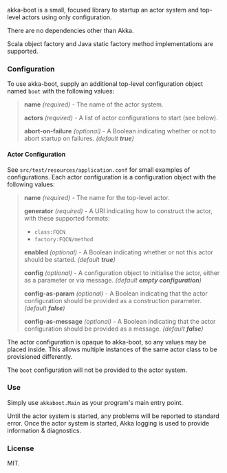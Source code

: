 akka-boot is a small, focused library to startup an actor system
and top-level actors using only configuration.

There are no dependencies other than Akka.

Scala object factory and Java static factory method implementations are supported.

### Configuration

To use akka-boot, supply an additional top-level configuration object named `boot` with the following values:

> **name** _(required)_ - The name of the actor system.
>
> **actors** _(required)_ - A list of actor configurations to start (see below).
>
> **abort-on-failure** _(optional)_ - A Boolean indicating whether or not to abort startup on failures. _(default **true**)_

#### Actor Configuration

See `src/test/resources/application.conf` for small examples of configurations. 
Each actor configuration is a configuration object with the following values:

> **name** _(required)_ - The name for the top-level actor.
>
> **generator** _(required)_ - A URI indicating how to construct the actor, with these supported formats:
>   * `class:FQCN`
>   * `factory:FQCN/method`
>
> **enabled** _(optional)_ - A Boolean indicating whether or not this actor should be started. _(default **true**)_
>
> **config** _(optional)_ - A configuration object to initialise the actor, either as a parameter or via message. _(default **empty configuration**)_
>
> **config-as-param** _(optional)_ - A Boolean indicating that the actor configuration should be provided as a construction parameter. _(default **false**)_
>
> **config-as-message** _(optional)_ - A Boolean indicating that the actor configuration should be provided as a message. _(default **false**)_

The actor configuration is opaque to akka-boot, so any values may be placed inside.
This allows multiple instances of the same actor class to be provisioned differently.

The `boot` configuration will not be provided to the actor system.

### Use

Simply use `akkaboot.Main` as your program's main entry point.

Until the actor system is started, any problems will be reported to standard error. Once the actor system is started, Akka logging is used to provide information & diagnostics.

### License

MIT.
